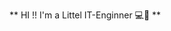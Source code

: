 ** HI !! I'm  a Littel IT-Enginner 💻🎀 **



<!---
HanenJanoudi/HanenJanoudi is a ✨ special ✨ repository because its `README.md` (this file) appears on your GitHub profile.
You can click the Preview link to take a look at your changes.
--->
